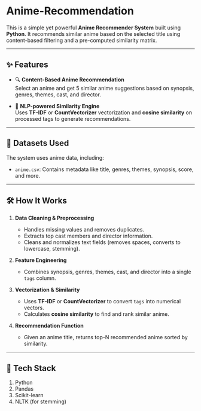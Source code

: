 # Anime-Recommendation

This is a simple yet powerful **Anime Recommender System** built using **Python**. It recommends similar anime based on the selected title using content-based filtering and a pre-computed similarity matrix.

---

## ✨ Features

- 🔍 **Content-Based Anime Recommendation**  
  Select an anime and get 5 similar anime suggestions based on synopsis, genres, themes, cast, and director.

- 🧠 **NLP-powered Similarity Engine**  
  Uses **TF-IDF** or **CountVectorizer** vectorization and **cosine similarity** on processed tags to generate recommendations.

---

## 📁 Datasets Used

The system uses anime data, including:

- `anime.csv`: Contains metadata like title, genres, themes, synopsis, score, and more.

---

## 🛠️ How It Works

1. **Data Cleaning & Preprocessing**
   - Handles missing values and removes duplicates.
   - Extracts top cast members and director information.
   - Cleans and normalizes text fields (removes spaces, converts to lowercase, stemming).

2. **Feature Engineering**
   - Combines synopsis, genres, themes, cast, and director into a single `tags` column.

3. **Vectorization & Similarity**
   - Uses **TF-IDF** or **CountVectorizer** to convert `tags` into numerical vectors.
   - Calculates **cosine similarity** to find and rank similar anime.

4. **Recommendation Function**
   - Given an anime title, returns top-N recommended anime sorted by similarity.

---

## 🧠 Tech Stack
1. Python  
2. Pandas  
3. Scikit-learn  
4. NLTK (for stemming)  
